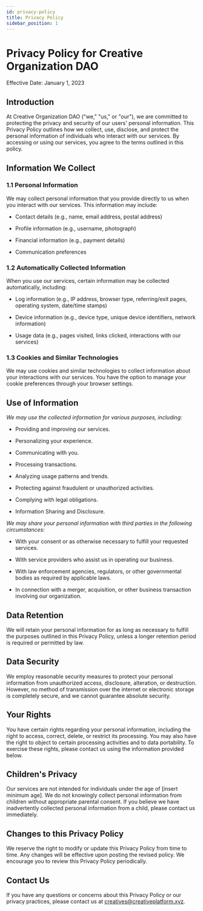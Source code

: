 ```yaml
---
id: privacy-policy
title: Privacy Policy
sidebar_position: 1
---
```

# Privacy Policy for Creative Organization DAO

Effective Date: January 1, 2023

## Introduction

At Creative Organization DAO ("we," "us," or "our"), we are committed to protecting the privacy and security of our users' personal information. This Privacy Policy outlines how we collect, use, disclose, and protect the personal information of individuals who interact with our services. By accessing or using our services, you agree to the terms outlined in this policy.

## Information We Collect

### 1.1 Personal Information

We may collect personal information that you provide directly to us when you interact with our services. This information may include:

- Contact details (e.g., name, email address, postal address)

- Profile information (e.g., username, photograph)

- Financial information (e.g., payment details)

- Communication preferences

### 1.2 Automatically Collected Information

When you use our services, certain information may be collected automatically, including:

- Log information (e.g., IP address, browser type, referring/exit pages, operating system, date/time stamps)

- Device information (e.g., device type, unique device identifiers, network information)

- Usage data (e.g., pages visited, links clicked, interactions with our services)

### 1.3 Cookies and Similar Technologies

We may use cookies and similar technologies to collect information about your interactions with our services. You have the option to manage your cookie preferences through your browser settings.

## Use of Information

_We may use the collected information for various purposes, including:_

- Providing and improving our services.

- Personalizing your experience.

- Communicating with you.

- Processing transactions.

- Analyzing usage patterns and trends.

- Protecting against fraudulent or unauthorized activities.

- Complying with legal obligations.

- Information Sharing and Disclosure.

_We may share your personal information with third parties in the following circumstances:_

- With your consent or as otherwise necessary to fulfill your requested services.

- With service providers who assist us in operating our business.

- With law enforcement agencies, regulators, or other governmental bodies as required by applicable laws.

- In connection with a merger, acquisition, or other business transaction involving our organization.

## Data Retention

We will retain your personal information for as long as necessary to fulfill the purposes outlined in this Privacy Policy, unless a longer retention period is required or permitted by law.

## Data Security

We employ reasonable security measures to protect your personal information from unauthorized access, disclosure, alteration, or destruction. However, no method of transmission over the internet or electronic storage is completely secure, and we cannot guarantee absolute security.

## Your Rights

You have certain rights regarding your personal information, including the right to access, correct, delete, or restrict its processing. You may also have the right to object to certain processing activities and to data portability. To exercise these rights, please contact us using the information provided below.

## Children's Privacy

Our services are not intended for individuals under the age of [insert minimum age]. We do not knowingly collect personal information from children without appropriate parental consent. If you believe we have inadvertently collected personal information from a child, please contact us immediately.

## Changes to this Privacy Policy

We reserve the right to modify or update this Privacy Policy from time to time. Any changes will be effective upon posting the revised policy. We encourage you to review this Privacy Policy periodically.

## Contact Us

If you have any questions or concerns about this Privacy Policy or our privacy practices, please contact us at creatives@creativeplatform.xyz.